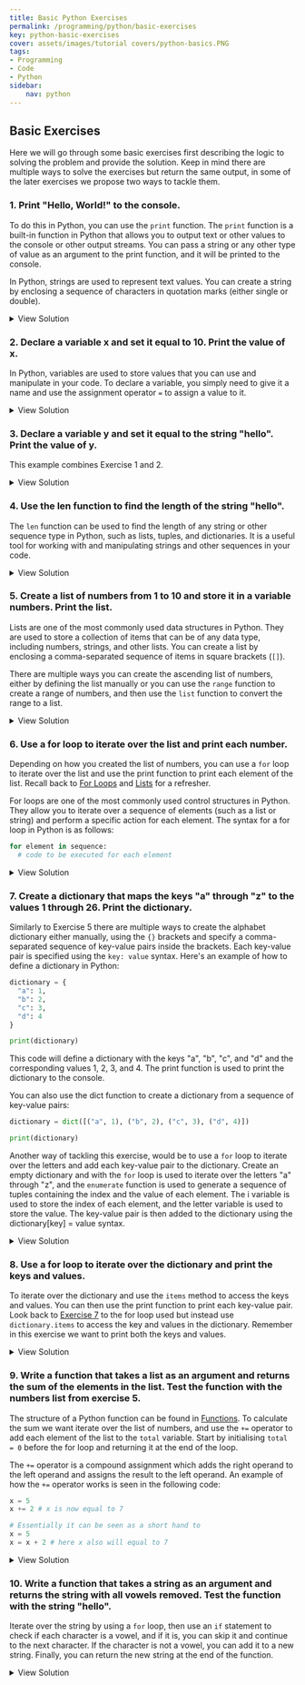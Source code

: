 ```yaml
---
title: Basic Python Exercises
permalink: /programming/python/basic-exercises
key: python-basic-exercises
cover: assets/images/tutorial covers/python-basics.PNG
tags: 
- Programming
- Code
- Python
sidebar:
    nav: python
---
```


## Basic Exercises

Here we will go through some basic exercises first describing the logic to solving the problem and provide the solution. Keep in mind there are multiple ways to solve the exercises but return the same output, in some of the later exercises we propose two ways to tackle them.

### 1. Print "Hello, World!" to the console.

To do this in Python, you can use the `print` function. The `print` function is a built-in function in Python that allows you to output text or other values to the console or other output streams. You can pass a string or any other type of value as an argument to the print function, and it will be printed to the console.

In Python, strings are used to represent text values. You can create a string by enclosing a sequence of characters in quotation marks (either single or double).

<details>
    <summary>View Solution</summary>
    <div class="language-py highlighter-rouge"><div class="highlight"><pre class="highlight"><code><span class="k">print</span><span class="p">(</span><span class="s">"Hello, World!"</span><span class="p">)</span>
  </code></pre></div></div>
</details>

### 2. Declare a variable x and set it equal to 10. Print the value of x.

In Python, variables are used to store values that you can use and manipulate in your code. To declare a variable, you simply need to give it a name and use the assignment operator `=` to assign a value to it.

<details>
  <summary>View Solution</summary>
  <div class="language-py highlighter-rouge"><div class="highlight"><pre class="highlight"><code><span class="n">x</span> <span class="o">=</span> <span class="mi">10</span>
  <span class="k">print</span><span class="p">(</span><span class="n">x</span><span class="p">)</span>
  </code></pre></div></div>
</details>

### 3. Declare a variable y and set it equal to the string "hello". Print the value of y.

This example combines Exercise 1 and 2.

<details>
  <summary>View Solution</summary>
  <div class="language-py highlighter-rouge"><div class="highlight"><pre class="highlight"><code><span class="n">y</span> <span class="o">=</span> <span class="s">"hello"</span>
<span class="k">print</span><span class="p">(</span><span class="n">y</span><span class="p">)</span>
</code></pre></div></div>
</details>

### 4. Use the len function to find the length of the string "hello".

The `len` function can be used to find the length of any string or other sequence type in Python, such as lists, tuples, and dictionaries. It is a useful tool for working with and manipulating strings and other sequences in your code.

<details>
  <summary>View Solution</summary>
  <div class="language-py highlighter-rouge"><div class="highlight"><pre class="highlight"><code><span class="k">print</span><span class="p">(</span><span class="nb">len</span><span class="p">(</span><span class="s">"hello"</span><span class="p">))</span>
</code></pre></div></div>
</details>

### 5. Create a list of numbers from 1 to 10 and store it in a variable numbers. Print the list.

Lists are one of the most commonly used data structures in Python. They are used to store a collection of items that can be of any data type, including numbers, strings, and other lists. You can create a list by enclosing a comma-separated sequence of items in square brackets (`[]`).

There are multiple ways you can create the ascending list of numbers, either by defining the list manually or you can use the `range` function to create a range of numbers, and then use the `list` function to convert the range to a list.

<details>
  <summary>View Solution</summary>
  <div class="language-py highlighter-rouge"><div class="highlight"><pre class="highlight"><code>
<span class="c1"># Manually defining the list
</span><span class="n">numbers</span> <span class="o">=</span> <span class="p">[</span><span class="mi">1</span><span class="p">,</span> <span class="mi">2</span><span class="p">,</span> <span class="mi">3</span><span class="p">,</span> <span class="mi">4</span><span class="p">,</span> <span class="mi">5</span><span class="p">,</span> <span class="mi">6</span><span class="p">,</span> <span class="mi">7</span><span class="p">,</span> <span class="mi">8</span><span class="p">,</span> <span class="mi">9</span><span class="p">,</span> <span class="mi">10</span><span class="p">]</span>
<span class="k">print</span><span class="p">(</span><span class="n">numbers</span><span class="p">)</span>

<span class="c1"># Using the range and list function to create the list
</span><span class="n">numbers</span> <span class="o">=</span> <span class="nb">list</span><span class="p">(</span><span class="nb">range</span><span class="p">(</span><span class="mi">1</span><span class="p">,</span> <span class="mi">11</span><span class="p">))</span>
<span class="k">print</span><span class="p">(</span><span class="n">numbers</span><span class="p">)</span>
</code></pre></div></div>

 When solving the exercise using the range function to create a range of numbers from 1 to 11 (the second argument to the range function is exclusive, so the range will stop at 10). The list function is then used to convert the range to a list.

</details>

### 6. Use a for loop to iterate over the list and print each number.

Depending on how you created the list of numbers, you can use a `for` loop to iterate over the list and use the print function to print each element of the list. Recall back to [For Loops](/programming/python#for-loops) and [Lists](/programming/python#lists) for a refresher.

For loops are one of the most commonly used control structures in Python. They allow you to iterate over a sequence of elements (such as a list or string) and perform a specific action for each element. The syntax for a for loop in Python is as follows:

```py
for element in sequence:
  # code to be executed for each element
```

<details>
  <summary>View Solution</summary>
  <div class="language-py highlighter-rouge"><div class="highlight"><pre class="highlight"><code><span class="n">numbers</span> <span class="o">=</span> <span class="p">[</span><span class="mi">1</span><span class="p">,</span> <span class="mi">2</span><span class="p">,</span> <span class="mi">3</span><span class="p">,</span> <span class="mi">4</span><span class="p">,</span> <span class="mi">5</span><span class="p">,</span> <span class="mi">6</span><span class="p">,</span> <span class="mi">7</span><span class="p">,</span> <span class="mi">8</span><span class="p">,</span> <span class="mi">9</span><span class="p">,</span> <span class="mi">10</span><span class="p">]</span>
<span class="k">for</span> <span class="n">number</span> <span class="ow">in</span> <span class="n">numbers</span><span class="p">:</span>
    <span class="k">print</span><span class="p">(</span><span class="n">number</span><span class="p">)</span>
</code></pre></div></div>
</details>

### 7. Create a dictionary that maps the keys "a" through "z" to the values 1 through 26. Print the dictionary.

Similarly to Exercise 5 there are multiple ways to create the alphabet dictionary either manually, using the `{}` brackets and specify a comma-separated sequence of key-value pairs inside the brackets. Each key-value pair is specified using the `key: value` syntax. Here's an example of how to define a dictionary in Python:

```py
dictionary = {
  "a": 1,
  "b": 2,
  "c": 3,
  "d": 4
}

print(dictionary)
```
This code will define a dictionary with the keys "a", "b", "c", and "d" and the corresponding values 1, 2, 3, and 4. The print function is used to print the dictionary to the console.

You can also use the dict function to create a dictionary from a sequence of key-value pairs:

```py
dictionary = dict([("a", 1), ("b", 2), ("c", 3), ("d", 4)])

print(dictionary)
```

Another way of tackling this exercise, would be to use a `for` loop to iterate over the letters and add each key-value pair to the dictionary. Create an empty dictionary and with the `for` loop is used to iterate over the letters "a" through "z", and the `enumerate` function is used to generate a sequence of tuples containing the index and the value of each element. The i variable is used to store the index of each element, and the letter variable is used to store the value. The key-value pair is then added to the dictionary using the dictionary[key] = value syntax.

<details>
  <summary>View Solution</summary>
  <div class="language-py highlighter-rouge"><div class="highlight"><pre class="highlight"><code><span class="c1"># Manually defining the dictionary
</span><span class="n">dictionary</span> <span class="o">=</span> <span class="p">{</span><span class="s">'a'</span><span class="p">:</span> <span class="mi">1</span><span class="p">,</span> <span class="s">'b'</span><span class="p">:</span> <span class="mi">2</span><span class="p">,</span> <span class="s">'c'</span><span class="p">:</span> <span class="mi">3</span><span class="p">,</span> <span class="s">'d'</span><span class="p">:</span> <span class="mi">4</span><span class="p">,</span> <span class="s">'e'</span><span class="p">:</span> <span class="mi">5</span><span class="p">,</span> <span class="s">'f'</span><span class="p">:</span> <span class="mi">6</span><span class="p">,</span> <span class="s">'g'</span><span class="p">:</span> <span class="mi">7</span><span class="p">,</span> <span class="s">'h'</span><span class="p">:</span> <span class="mi">8</span><span class="p">,</span> <span class="s">'i'</span><span class="p">:</span> <span class="mi">9</span><span class="p">,</span> <span class="s">'j'</span><span class="p">:</span> <span class="mi">10</span><span class="p">,</span> <span class="s">'k'</span><span class="p">:</span> <span class="mi">11</span><span class="p">,</span> <span class="s">'l'</span><span class="p">:</span> <span class="mi">12</span><span class="p">,</span> <span class="s">'m'</span><span class="p">:</span> <span class="mi">13</span><span class="p">,</span> <span class="s">'n'</span><span class="p">:</span> <span class="mi">14</span><span class="p">,</span> <span class="s">'o'</span><span class="p">:</span> <span class="mi">15</span><span class="p">,</span> <span class="s">'p'</span><span class="p">:</span> <span class="mi">16</span><span class="p">,</span> <span class="s">'q'</span><span class="p">:</span> <span class="mi">17</span><span class="p">,</span> <span class="s">'r'</span><span class="p">:</span> <span class="mi">18</span><span class="p">,</span> <span class="s">'s'</span><span class="p">:</span> <span class="mi">19</span><span class="p">,</span> <span class="s">'t'</span><span class="p">:</span> <span class="mi">20</span><span class="p">,</span> <span class="s">'u'</span><span class="p">:</span> <span class="mi">21</span><span class="p">,</span> <span class="s">'v'</span><span class="p">:</span> <span class="mi">22</span><span class="p">,</span> <span class="s">'w'</span><span class="p">:</span> <span class="mi">23</span><span class="p">,</span> <span class="s">'x'</span><span class="p">:</span> <span class="mi">24</span><span class="p">,</span> <span class="s">'y'</span><span class="p">:</span> <span class="mi">25</span><span class="p">,</span> <span class="s">'z'</span><span class="p">:</span> <span class="mi">26</span><span class="p">}</span>
<span class="k">print</span><span class="p">(</span><span class="n">dictionary</span><span class="p">)</span>


<span class="c1"># Using a for loop and the enumerate function
# Initialize an empty dictionary
</span><span class="n">dictionary</span> <span class="o">=</span> <span class="p">{}</span>

<span class="c1"># Iterate through the letters of the alphabet, and their corresponding index
# (starting from 1) using the enumerate function
</span><span class="k">for</span> <span class="n">i</span><span class="p">,</span> <span class="n">letter</span> <span class="ow">in</span> <span class="nb">enumerate</span><span class="p">(</span><span class="s">"abcdefghijklmnopqrstuvwxyz"</span><span class="p">,</span> <span class="n">start</span><span class="o">=</span><span class="mi">1</span><span class="p">):</span>
  <span class="c1"># Add each letter as a key, and its corresponding index as the value
</span>  <span class="c1"># to the dictionary
</span>  <span class="n">dictionary</span><span class="p">[</span><span class="n">letter</span><span class="p">]</span> <span class="o">=</span> <span class="n">i</span>

<span class="k">print</span><span class="p">(</span><span class="n">dictionary</span><span class="p">)</span>
</code></pre></div></div>
</details>

### 8. Use a for loop to iterate over the dictionary and print the keys and values.

To iterate over the dictionary and use the `items` method to access the keys and values. You can then use the print function to print each key-value pair. Look back to [Exercise 7](#7-create-a-dictionary-that-maps-the-keys-a-through-z-to-the-values-1-through-26-print-the-dictionary) to the for loop used but instead use `dictionary.items` to access the key and values in the dictionary. Remember in this exercise we want to print both the keys and values.

<details>
  <summary>View Solution</summary>
  <div class="language-py highlighter-rouge"><div class="highlight"><pre class="highlight"><code><span class="n">dictionary</span> <span class="o">=</span> <span class="p">{</span><span class="s">'a'</span><span class="p">:</span> <span class="mi">1</span><span class="p">,</span> <span class="s">'b'</span><span class="p">:</span> <span class="mi">2</span><span class="p">,</span> <span class="s">'c'</span><span class="p">:</span> <span class="mi">3</span><span class="p">,</span> <span class="s">'d'</span><span class="p">:</span> <span class="mi">4</span><span class="p">,</span> <span class="s">'e'</span><span class="p">:</span> <span class="mi">5</span><span class="p">,</span> <span class="s">'f'</span><span class="p">:</span> <span class="mi">6</span><span class="p">,</span> <span class="s">'g'</span><span class="p">:</span> <span class="mi">7</span><span class="p">,</span> <span class="s">'h'</span><span class="p">:</span> <span class="mi">8</span><span class="p">,</span> <span class="s">'i'</span><span class="p">:</span> <span class="mi">9</span><span class="p">,</span> <span class="s">'j'</span><span class="p">:</span> <span class="mi">10</span><span class="p">,</span> <span class="s">'k'</span><span class="p">:</span> <span class="mi">11</span><span class="p">,</span> <span class="s">'l'</span><span class="p">:</span> <span class="mi">12</span><span class="p">,</span> <span class="s">'m'</span><span class="p">:</span> <span class="mi">13</span><span class="p">,</span> <span class="s">'n'</span><span class="p">:</span> <span class="mi">14</span><span class="p">,</span> <span class="s">'o'</span><span class="p">:</span> <span class="mi">15</span><span class="p">,</span> <span class="s">'p'</span><span class="p">:</span> <span class="mi">16</span><span class="p">,</span> <span class="s">'q'</span><span class="p">:</span> <span class="mi">17</span><span class="p">,</span> <span class="s">'r'</span><span class="p">:</span> <span class="mi">18</span><span class="p">,</span> <span class="s">'s'</span><span class="p">:</span> <span class="mi">19</span><span class="p">,</span> <span class="s">'t'</span><span class="p">:</span> <span class="mi">20</span><span class="p">,</span> <span class="s">'u'</span><span class="p">:</span> <span class="mi">21</span><span class="p">,</span> <span class="s">'v'</span><span class="p">:</span> <span class="mi">22</span><span class="p">,</span> <span class="s">'w'</span><span class="p">:</span> <span class="mi">23</span><span class="p">,</span> <span class="s">'x'</span><span class="p">:</span> <span class="mi">24</span><span class="p">,</span> <span class="s">'y'</span><span class="p">:</span> <span class="mi">25</span><span class="p">,</span> <span class="s">'z'</span><span class="p">:</span> <span class="mi">26</span><span class="p">}</span>
<span class="k">for</span> <span class="n">key</span><span class="p">,</span> <span class="n">value</span> <span class="ow">in</span> <span class="n">dictionary</span><span class="p">.</span><span class="n">items</span><span class="p">():</span>
    <span class="k">print</span><span class="p">(</span><span class="n">key</span><span class="p">,</span> <span class="n">value</span><span class="p">)</span>
</code></pre></div></div>
</details>

### 9. Write a function that takes a list as an argument and returns the sum of the elements in the list. Test the function with the numbers list from exercise 5.

The structure of a Python function can be found in [Functions](/programming/python#functions). To calculate the sum we want iterate over the list of numbers, and use the `+=` operator to add each element of the list to the `total` variable. Start by initialising `total = 0` before the for loop and returning it at the end of the loop.

The `+=` operator is a compound assignment which adds the right operand to the left operand and assigns the result to the left operand. An example of how the `+=` operator works is seen in the following code:

```py
x = 5
x += 2 # x is now equal to 7 

# Essentially it can be seen as a short hand to 
x = 5
x = x + 2 # here x also will equal to 7
```

<details>
  <summary>View Solution</summary>
  <div class="language-py highlighter-rouge"><div class="highlight"><pre class="highlight"><code><span class="k">def</span> <span class="nf">sum_list</span><span class="p">(</span><span class="n">lst</span><span class="p">):</span>
      <span class="n">total</span> <span class="o">=</span> <span class="mi">0</span>
      <span class="k">for</span> <span class="n">element</span> <span class="ow">in</span> <span class="n">lst</span><span class="p">:</span>
          <span class="n">total</span> <span class="o">+=</span> <span class="n">element</span>
      <span class="k">return</span> <span class="n">total</span>

  <span class="k">print</span><span class="p">(</span><span class="n">sum_list</span><span class="p">(</span><span class="n">numbers</span><span class="p">))</span>
</code></pre></div></div>
This code will define a function called sum_list that takes a list of numbers as an argument and returns the sum of the elements in the list. The for loop is used to iterate over the list of numbers, and the += operator is used to add each element of the list to the total variable. Finally, the total variable is returned at the end of the function.

The output of this code will be 15, since the sum of the elements in the list [1, 2, 3, 4, 5] is 15.
</details>

### 10. Write a function that takes a string as an argument and returns the string with all vowels removed. Test the function with the string "hello".

Iterate over the string by using a `for` loop, then use an `if` statement to check if each character is a vowel, and if it is, you can skip it and continue to the next character. If the character is not a vowel, you can add it to a new string. Finally, you can return the new string at the end of the function.

<details>
  <summary>View Solution</summary>
  <div class="language-py highlighter-rouge"><div class="highlight"><pre class="highlight"><code><span class="k">def</span> <span class="nf">remove_vowels</span><span class="p">(</span><span class="n">s</span><span class="p">):</span>
    <span class="n">vowels</span> <span class="o">=</span> <span class="s">"aeiouAEIOU"</span>
    <span class="n">s_without_vowels</span> <span class="o">=</span> <span class="s">""</span>
    <span class="k">for</span> <span class="n">character</span> <span class="ow">in</span> <span class="n">s</span><span class="p">:</span>
        <span class="k">if</span> <span class="n">character</span> <span class="ow">not</span> <span class="ow">in</span> <span class="n">vowels</span><span class="p">:</span>
            <span class="n">s_without_vowels</span> <span class="o">+=</span> <span class="n">character</span>
    <span class="k">return</span> <span class="n">s_without_vowels</span>

<span class="k">print</span><span class="p">(</span><span class="n">remove_vowels</span><span class="p">(</span><span class="s">"hello"</span><span class="p">))</span>
</code></pre></div></div>

This code will define a function called remove_vowels that takes a string as an argument and returns a new string with all vowels removed. The vowels variable is a string containing all the vowels in uppercase and lowercase. The for loop is used to iterate over the string, and the if statement is used to check if each character is a vowel. If the character is not a vowel, it is added to the new_string variable using the += operator. Finally, the new_string variable is returned at the end of the function.

The output of this code will be "hll", since the vowels "e" and "o" are removed from the string "hello".
</details>